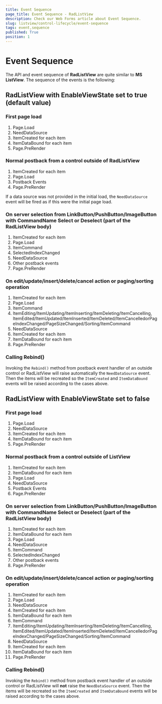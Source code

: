 ```yaml
---
title: Event Sequence
page_title: Event Sequence - RadListView
description: Check our Web Forms article about Event Sequence.
slug: listview/control-lifecycle/event-sequence
tags: event,sequence
published: True
position: 1
---
```


# Event Sequence



The API and event sequence of **RadListView** are quite similar to **MS ListView**. The sequence of the events is the following:

## RadListView with **EnableViewState** set to **true** (default value)


### First page load


1. Page.Load
1. NeedDataSource
1. ItemCreated for each item
1. ItemDataBound for each item
1. Page.PreRender


###  Normal postback from a control outside of RadListView

1. ItemCreated for each item
1. Page.Load
1. Postback Events
1. Page.PreRender

If a data source was not provided in the initial load, the `NeedDataSource` event will be fired as if this were the initial page load.


### On server selection from LinkButton/PushButton/ImageButton with CommandName Select or Deselect (part of the RadListView body)

1. ItemCreated for each item
1. Page.Load
1. ItemCommand
1. SelectedIndexChanged
1. NeedDataSource
1. Other postback events
1. Page.PreRender


### On edit/update/insert/delete/cancel action or paging/sorting operation


1. ItemCreated for each item
1. Page.Load
1. ItemCommand
1. ItemEditing/ItemUpdating/ItemInserting/ItemDeleting/ItemCancelling, ItemEdited/ItemUpdated/ItemInserted/ItemDeleted/ItemCancelledorPageIndexChanged/PageSizeChanged/Sorting/ItemCommand
1. NeedDataSource
1. ItemCreated for each item
1. ItemDataBound for each item
1. Page.PreRender

### Calling Rebind()

Invoking the `Rebind()` method from postback event handler of an outside control or RadListView will raise automatically the `NeedDataSource` event. Then the items will be recreated so the `ItemCreated` and `ItemDataBound` events will be raised according to the cases above.

## RadListView with **EnableViewState** set to **false**

### First page load

1. Page.Load
1. NeedDataSource
1. ItemCreated for each item
1. ItemDataBound for each item
1. Page.PreRender


### Normal postback from a control outside of ListView

1. ItemCreated for each item
1. ItemDataBound for each item
1. Page.Load
1. NeedDataSource
1. Postback Events
1. Page.PreRender


### On server selection from LinkButton/PushButton/ImageButton with CommandName Select or Deselect (part of the RadListView body)

1. ItemCreated for each item
1. ItemDataBound for each item
1. Page.Load
1. NeedDataSource
1. ItemCommand
1. SelectedIndexChanged
1. Other postback events
1. Page.PreRender


### On edit/update/insert/delete/cancel action or paging/sorting operation

1. ItemCreated for each item
1. Page.Load
1. NeedDataSource
1. ItemCreated for each item
1. ItemDataBound for each item
1. ItemCommand
1. ItemEditing/ItemUpdating/ItemInserting/ItemDeleting/ItemCancelling, ItemEdited/ItemUpdated/ItemInserted/ItemDeleted/ItemCancelledorPageIndexChanged/PageSizeChanged/Sorting/ItemCommand
1. NeedDataSource
1. ItemCreated for each item
1. ItemDataBound for each item
1. Page.PreRender

### Calling Rebind()

Invoking the `Rebind()` method from postback event handler of an outside control or RadListView will **not** raise the `NeedDataSource` event. Then the items will be recreated so the `ItemCreated` and `ItemDataBound` events will be raised according to the cases above.
